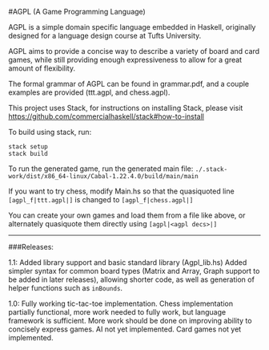 #AGPL (A Game Programming Language)

AGPL is a simple domain specific language embedded in Haskell, originally
designed for a language design course at Tufts University.

AGPL aims to provide a concise way to describe a variety of board and card 
games, while still providing enough expressiveness to allow for a great 
amount of flexibility.

The formal grammar of AGPL can be found in grammar.pdf, and a couple examples
are provided (ttt.agpl, and chess.agpl).

This project uses Stack, for instructions on installing Stack, please visit
https://github.com/commercialhaskell/stack#how-to-install 

To build using stack, run:
```
stack setup
stack build
```
To run the generated game, run the generated main file:
`./.stack-work/dist/x86_64-linux/Cabal-1.22.4.0/build/main/main`

If you want to try chess, modify Main.hs so that the quasiquoted line 
`[agpl_f|ttt.agpl|]` is changed to `[agpl_f|chess.agpl|]`

You can create your own games and load them from a file like above,
or alternately quasiquote them directly using `[agpl|<agpl decs>|]`

----------------------------
###Releases:

1.1:	Added library support and basic standard library (Agpl_lib.hs)
	Added simpler syntax for common board types (Matrix and Array, Graph
	support to be added in later releases), allowing shorter code, as well
	as generation of helper functions such as `inBounds`.

1.0:     Fully working tic-tac-toe implementation.
	 Chess implementation partially functional, more work needed
	 to fully work, but language framework is sufficient.
	 More work should be done on improving ability to concisely
	 express games. AI not yet implemented. Card games not yet implemented.

